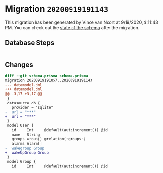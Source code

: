 # Migration `20200919191143`

This migration has been generated by Vince van Noort at 9/19/2020, 9:11:43 PM.
You can check out the [state of the schema](./schema.prisma) after the migration.

## Database Steps

```sql

```

## Changes

```diff
diff --git schema.prisma schema.prisma
migration 20200919191057..20200919191143
--- datamodel.dml
+++ datamodel.dml
@@ -3,17 +3,17 @@
 }
 datasource db {
   provider = "sqlite"
-  url = "***"
+  url = "***"
 }
 model User {
   id     Int     @default(autoincrement()) @id
   name   String
   groups Group[] @relation("groups")
   alarms Alarm[]
-  wakegroup Group
+  wakeUpGroup Group
 }
 model Group {
   id     Int     @default(autoincrement()) @id
```


